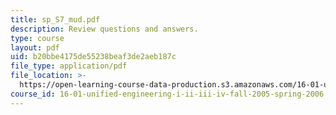 ```yaml
---
title: sp_S7_mud.pdf
description: Review questions and answers.
type: course
layout: pdf
uid: b20bbe4175de55238beaf3de2aeb187c
file_type: application/pdf
file_location: >-
  https://open-learning-course-data-production.s3.amazonaws.com/16-01-unified-engineering-i-ii-iii-iv-fall-2005-spring-2006/b20bbe4175de55238beaf3de2aeb187c_sp_S7_mud.pdf
course_id: 16-01-unified-engineering-i-ii-iii-iv-fall-2005-spring-2006
---
```

